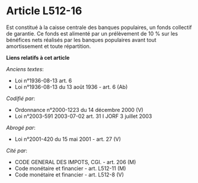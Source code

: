 # Article L512-16

Est constitué à la caisse centrale des banques populaires, un fonds collectif de garantie. Ce fonds est alimenté par un
prélèvement de 10 % sur les bénéfices nets réalisés par les banques populaires avant tout amortissement et toute répartition.

**Liens relatifs à cet article**

_Anciens textes_:

  - Loi n°1936-08-13 art. 6
  - Loi n°1936-08-13 du 13 août 1936 - art. 6 (Ab)

_Codifié par_:

  - Ordonnance n°2000-1223 du 14 décembre 2000 (V)
  - Loi n°2003-591 2003-07-02 art. 31 I JORF 3 juillet 2003

_Abrogé par_:

  - Loi n°2001-420 du 15 mai 2001 - art. 27 (V)

_Cité par_:

  - CODE GENERAL DES IMPOTS, CGI. - art. 206 (M)
  - Code monétaire et financier - art. L512-11 (M)
  - Code monétaire et financier - art. L512-8 (V)
